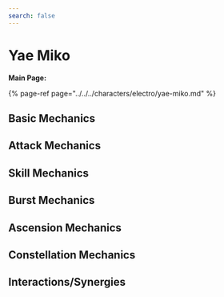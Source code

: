 ```yaml
---
search: false
---
```


# Yae Miko

**Main Page:**

{% page-ref page="../../../characters/electro/yae-miko.md" %}

## Basic Mechanics
## Attack Mechanics
## Skill Mechanics
## Burst Mechanics
## Ascension Mechanics
## Constellation Mechanics
## Interactions/Synergies